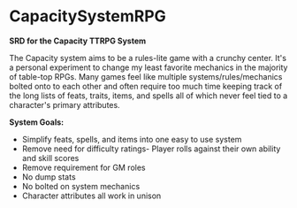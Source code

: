 # CapacitySystemRPG
**SRD for the Capacity TTRPG System**

The Capacity system aims to be a rules-lite game with a crunchy center. It's a personal experiment to change my least favorite mechanics in the majority of table-top RPGs. Many games feel like multiple systems/rules/mechanics bolted onto to each other and often require too much time keeping track of the long lists of feats, traits, items, and spells all of which never feel tied to a character's primary attributes. 

**System Goals:**

- Simplify feats, spells, and items into one easy to use system
- Remove need for difficulty ratings- Player rolls against their own ability and skill scores
- Remove requirement for GM roles
- No dump stats
- No bolted on system mechanics
- Character attributes all work in unison
